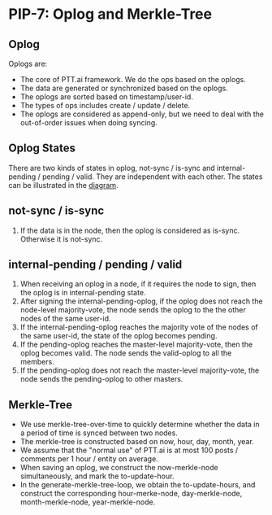 PIP-7: Oplog and Merkle-Tree
==========

Oplog
-----

Oplogs are:

* The core of PTT.ai framework. We do the ops based on the oplogs.
* The data are generated or synchronized based on the oplogs.
* The oplogs are sorted based on timestamp/user-id.
* The types of ops includes create / update / delete.
* The oplogs are considered as append-only, but we need to deal with the out-of-order issues when doing syncing.

Oplog States
-----

There are two kinds of states in oplog, not-sync / is-sync and internal-pending / pending / valid. They are independent with each other.
The states can be illustrated in the [diagram](https://docs.google.com/presentation/d/1NZ_a3iHpeqi46qZnD1MaBe6xGxtYpJNTbUphNfLnLWk/edit#slide=id.g50b9a07dd5_0_10).

not-sync / is-sync
---
1. If the data is in the node, then the oplog is considered as is-sync. Otherwise it is not-sync.

internal-pending / pending / valid
---
1. When receiving an oplog in a node, if it requires the node to sign, then the oplog is in internal-pending state.
2. After signing the internal-pending-oplog, if the oplog does not reach the node-level majority-vote, the node sends the oplog to the the other nodes of the same user-id.
3. If the internal-pending-oplog reaches the majority vote of the nodes of the same user-id, the state of the oplog becomes pending.
4. If the pending-oplog reaches the master-level majority-vote, then the oplog becomes valid. The node sends the valid-oplog to all the members.
5. If the pending-oplog does not reach the master-level majority-vote, the node sends the pending-oplog to other masters.

Merkle-Tree
-----

* We use merkle-tree-over-time to quickly determine whether the data in a period of time is synced between two nodes.
* The merkle-tree is constructed based on now, hour, day, month, year.
* We assume that the "normal use" of PTT.ai is at most 100 posts / comments per 1 hour / entity on average.
* When saving an oplog, we construct the now-merkle-node simultaneously, and mark the to-update-hour.
* In the generate-merkle-tree-loop, we obtain the to-update-hours, and construct the corresponding hour-merke-node, day-merkle-node, month-merkle-node, year-merkle-node.
